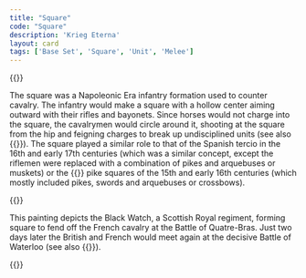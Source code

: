 ```yaml
---
title: "Square"
code: "Square"
description: 'Krieg Eterna'
layout: card
tags: ['Base Set', 'Square', 'Unit', 'Melee']
---
```

{{<card-detail-page title="Square" artwork="Black Watch at the Battle of Quatre-Bras by William Barnes Wollen (1894)">}}
<p>
The square was a Napoleonic Era infantry formation used to counter cavalry. The infantry would make a square with a hollow center aiming outward with their rifles and bayonets. Since horses would not charge into the square, the cavalrymen would circle around it, shooting at the square from the hip and feigning charges to break up undisciplined units  (see also {{<cardlink name="Cavalry">}}). The square played a similar role to that of the Spanish tercio in the 16th and early 17th centuries (which was a similar concept, except the riflemen were replaced with a combination of pikes and arquebuses or muskets) or the {{<cardlink name="Landsknecht" code="landsknecht">}} pike squares of the 15th and early 16th centuries (which mostly included pikes, swords and arquebuses or crossbows).
</p>
{{<card-detail-image file="quatre-bras.jpg" caption="The 28th Regiment at Quatre Bras by Elizabeth Thompson (1875)">}}
<p>
This painting depicts the Black Watch, a Scottish Royal regiment, forming square to fend off the French cavalry at the Battle of Quatre-Bras. Just two days later the British and French would meet again at the decisive Battle of Waterloo  (see also {{<cardlink name="Grenadier">}}).
</p>
{{</card-detail-page>}}